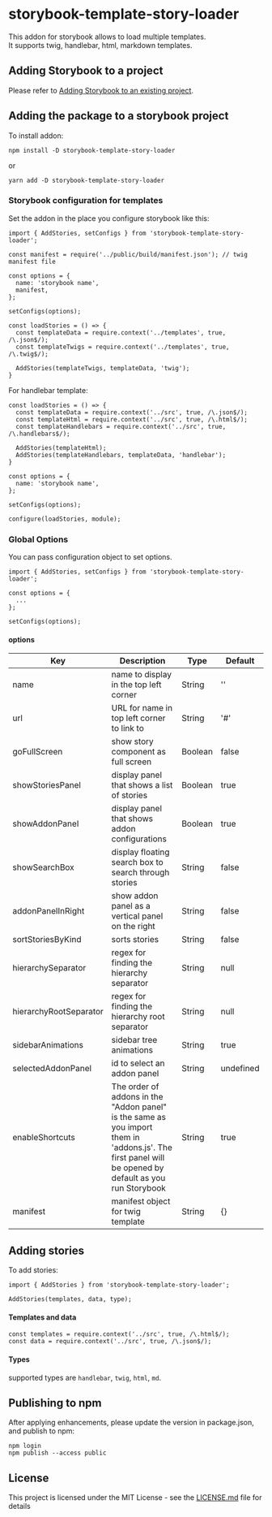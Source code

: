 # storybook-template-story-loader

This addon for storybook allows to load multiple templates. \
It supports twig, handlebar, html, markdown templates.

## Adding Storybook to a project

Please refer to [Adding Storybook to an existing project](doc/adding-storybook-to-an-existing-project.mds).


## Adding the package to a storybook project

To install addon:
```
npm install -D storybook-template-story-loader
```
or
```
yarn add -D storybook-template-story-loader
```


### Storybook configuration for templates

Set the addon in the place you configure storybook like this:
```
import { AddStories, setConfigs } from 'storybook-template-story-loader';

const manifest = require('../public/build/manifest.json'); // twig manifest file

const options = {
  name: 'storybook name',
  manifest,
};

setConfigs(options);

const loadStories = () => {
  const templateData = require.context('../templates', true, /\.json$/);
  const templateTwigs = require.context('../templates', true, /\.twig$/);

  AddStories(templateTwigs, templateData, 'twig');
}
```

For handlebar template:
```
const loadStories = () => {
  const templateData = require.context('../src', true, /\.json$/);
  const templateHtml = require.context('../src', true, /\.html$/);
  const templateHandlebars = require.context('../src', true, /\.handlebars$/);

  AddStories(templateHtml);
  AddStories(templateHandlebars, templateData, 'handlebar');
}

const options = {
  name: 'storybook name',
};

setConfigs(options);

configure(loadStories, module);
```

### Global Options

You can pass configuration object to set options.
```
import { AddStories, setConfigs } from 'storybook-template-story-loader';

const options = {
  ...
};

setConfigs(options);
```

#### options
| Key | Description | Type | Default |
| - | - | - | - |
| name | name to display in the top left corner | String | '' |
| url | URL for name in top left corner to link to | String | '#' |
| goFullScreen | show story component as full screen | Boolean | false |
| showStoriesPanel | display panel that shows a list of stories | Boolean | true |
| showAddonPanel | display panel that shows addon configurations | Boolean | true |
| showSearchBox | display floating search box to search through stories | String | false |
| addonPanelInRight | show addon panel as a vertical panel on the right | String | false |
| sortStoriesByKind | sorts stories | String | false |
| hierarchySeparator | regex for finding the hierarchy separator | String | null |
| hierarchyRootSeparator | regex for finding the hierarchy root separator | String | null |
| sidebarAnimations | sidebar tree animations | String | true |
| selectedAddonPanel | id to select an addon panel | String | undefined |
| enableShortcuts | The order of addons in the "Addon panel" is the same as you import them in 'addons.js'. The first panel will be opened by default as you run Storybook | String | true |
| manifest | manifest object for twig template | String | {} |


## Adding stories

To add stories:
```
import { AddStories } from 'storybook-template-story-loader';

AddStories(templates, data, type);
```
#### Templates and data
```
const templates = require.context('../src', true, /\.html$/);
const data = require.context('../src', true, /\.json$/);
```
#### Types
supported types are `handlebar`, `twig`, `html`, `md`.


## Publishing to npm

After applying enhancements, please update the version in package.json, and publish to npm:

    npm login
    npm publish --access public

## License

This project is licensed under the MIT License - see the [LICENSE.md](LICENSE.md) file for details

